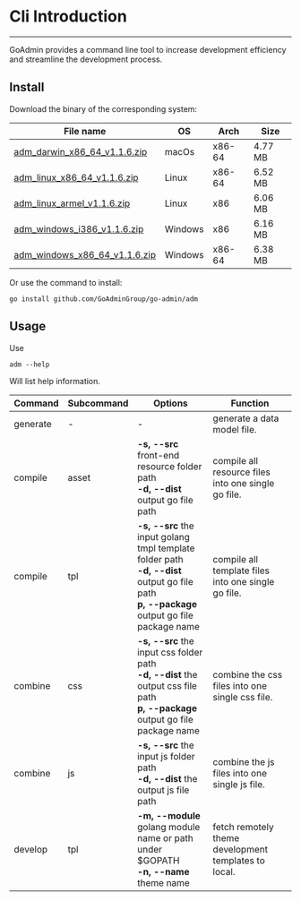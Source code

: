 # Cli Introduction
---

GoAdmin provides a command line tool to increase development efficiency and streamline the development process.

## Install


Download the binary of the corresponding system:

|  File name   | OS  | Arch  | Size  |
|  ----  | ----  | ----  |----  |
| [adm_darwin_x86_64_v1.1.6.zip](http://file.go-admin.cn/go_admin/cli/v1_1_6/adm_darwin_x86_64_v1.1.6.zip)  | macOs | x86-64 | 4.77 MB
| [adm_linux_x86_64_v1.1.6.zip](http://file.go-admin.cn/go_admin/cli/v1_1_6/adm_linux_x86_64_v1.1.6.zip)  | Linux | x86-64   | 6.52 MB
| [adm_linux_armel_v1.1.6.zip](http://file.go-admin.cn/go_admin/cli/v1_1_6/adm_linux_armel_v1.1.6.zip)  | Linux | x86   | 6.06 MB
| [adm_windows_i386_v1.1.6.zip](http://file.go-admin.cn/go_admin/cli/v1_1_6/adm_windows_i386_v1.1.6.zip)  | Windows | x86  |6.16 MB
| [adm_windows_x86_64_v1.1.6.zip](http://file.go-admin.cn/go_admin/cli/v1_1_6/adm_windows_x86_64_v1.1.6.zip)  | Windows | x86-64   |6.38 MB


Or use the command to install:

```
go install github.com/GoAdminGroup/go-admin/adm
```

## Usage

Use

```
adm --help
```

Will list help information.

|  Command  |  Subcommand   | Options  | Function  | 
|  ---- | ---- | ----  | ----  |
| generate  |  - | - | generate a data model file.
| compile  | asset| **-s, --src** front-end resource folder path<br>**-d, --dist** output go file path | compile all resource files into one single go file.
| compile  | tpl | **-s, --src** the input golang tmpl template folder path<br>**-d, --dist** output go file path<br>**p, --package** output go file package name | compile all template files into one single go file.
| combine  | css| **-s, --src** the input css folder path<br>**-d, --dist** the output css file path<br>**p, --package** output go file package name | combine the css files into one single css file.
| combine  | js | **-s, --src** the input js folder path<br>**-d, --dist** the output js file path | combine the js files into one single js file.
| develop  | tpl | **-m, --module** golang module name or path under $GOPATH<br>**-n, --name** theme name | fetch remotely theme development templates to local.
